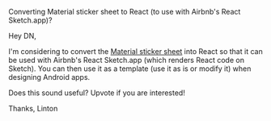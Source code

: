 Converting Material sticker sheet to React (to use with Airbnb's React Sketch.app)?

Hey DN,

I'm considering to convert the [Material sticker sheet](https://material.io/guidelines/resources/sticker-sheets-icons.html) into React so that it can be used with Airbnb's React Sketch.app (which renders React code on Sketch). You can then use it as a template (use it as is or modify it) when designing Android apps.

Does this sound useful? Upvote if you are interested!

Thanks,
Linton